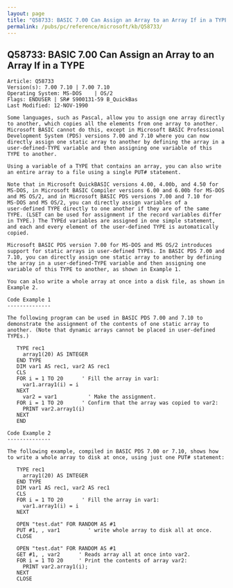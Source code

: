 ```yaml
---
layout: page
title: "Q58733: BASIC 7.00 Can Assign an Array to an Array If in a TYPE"
permalink: /pubs/pc/reference/microsoft/kb/Q58733/
---
```


## Q58733: BASIC 7.00 Can Assign an Array to an Array If in a TYPE

	Article: Q58733
	Version(s): 7.00 7.10 | 7.00 7.10
	Operating System: MS-DOS    | OS/2
	Flags: ENDUSER | SR# S900131-59 B_QuickBas
	Last Modified: 12-NOV-1990
	
	Some languages, such as Pascal, allow you to assign one array directly
	to another, which copies all the elements from one array to another.
	Microsoft BASIC cannot do this, except in Microsoft BASIC Professional
	Development System (PDS) versions 7.00 and 7.10 where you can now
	directly assign one static array to another by defining the array in a
	user-defined-TYPE variable and then assigning one variable of this
	TYPE to another.
	
	Using a variable of a TYPE that contains an array, you can also write
	an entire array to a file using a single PUT# statement.
	
	Note that in Microsoft QuickBASIC versions 4.00, 4.00b, and 4.50 for
	MS-DOS, in Microsoft BASIC Compiler versions 6.00 and 6.00b for MS-DOS
	and MS OS/2, and in Microsoft BASIC PDS versions 7.00 and 7.10 for
	MS-DOS and MS OS/2, you can directly assign variables of a
	user-defined TYPE directly to one another if they are of the same
	TYPE. (LSET can be used for assignment if the record variables differ
	in TYPE.) The TYPEd variables are assigned in one simple statement,
	and each and every element of the user-defined TYPE is automatically
	copied.
	
	Microsoft BASIC PDS version 7.00 for MS-DOS and MS OS/2 introduces
	support for static arrays in user-defined TYPEs. In BASIC PDS 7.00 and
	7.10, you can directly assign one static array to another by defining
	the array in a user-defined-TYPE variable and then assigning one
	variable of this TYPE to another, as shown in Example 1.
	
	You can also write a whole array at once into a disk file, as shown in
	Example 2.
	
	Code Example 1
	--------------
	
	The following program can be used in BASIC PDS 7.00 and 7.10 to
	demonstrate the assignment of the contents of one static array to
	another. (Note that dynamic arrays cannot be placed in user-defined
	TYPEs.)
	
	   TYPE rec1
	     array1(20) AS INTEGER
	   END TYPE
	   DIM var1 AS rec1, var2 AS rec1
	   CLS
	   FOR i = 1 TO 20      ' Fill the array in var1:
	     var1.array1(i) = i
	   NEXT
	     var2 = var1          ' Make the assignment.
	   FOR i = 1 TO 20      ' Confirm that the array was copied to var2:
	     PRINT var2.array1(i)
	   NEXT
	   END
	
	Code Example 2
	--------------
	
	The following example, compiled in BASIC PDS 7.00 or 7.10, shows how
	to write a whole array to disk at once, using just one PUT# statement:
	
	   TYPE rec1
	     array1(20) AS INTEGER
	   END TYPE
	   DIM var1 AS rec1, var2 AS rec1
	   CLS
	   FOR i = 1 TO 20      ' Fill the array in var1:
	     var1.array1(i) = i
	   NEXT
	
	   OPEN "test.dat" FOR RANDOM AS #1
	   PUT #1, , var1         ' write whole array to disk all at once.
	   CLOSE
	
	   OPEN "test.dat" FOR RANDOM AS #1
	   GET #1, , var2      ' Reads array all at once into var2.
	   FOR i = 1 TO 20     ' Print the contents of array var2:
	     PRINT var2.array1(i);
	   NEXT
	   CLOSE
